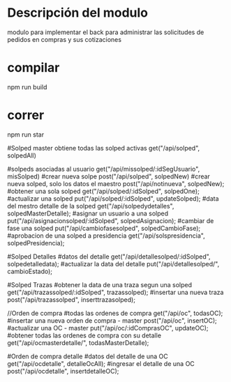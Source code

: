 # Descripción del modulo
modulo para implementar el back para administrar las solicitudes de pedidos en compras y sus cotizaciones

# compilar 
npm run build

# correr
npm run star

#Solped master
obtiene todas las solped activas
get("/api/solped", solpedAll) 

#solpeds asociadas al usuario
get("/api/missolped/:idSegUsuario", misSolped)
#crear nueva solpe
post("/api/solped", solpedNew)
#crear nueva solped, solo los datos el maestro
post("/api/notinueva", solpedNew);
#obtener una sola solped
get("/api/solped/:idSolped", solpedOne);
#actualizar una solped
put("/api/solped/:idSolped", updateSolped);
#data del mestro detalle de la solped
get("/api/solpedydetalles", solpedMasterDetalle);
#asignar un usuario a una solped 
put("/api/asignacionsolped/:idSolped", solpedAsignacion);
#cambiar de fase una solped
put("/api/cambiofasesolped", solpedCambioFase);
#aprobacion de una solped a presidencia
get("/api/solspresidencia", solpedPresidencia);


#Solped Detalles
#datos del detalle
get("/api/detallesolped/:idSolped", solpedetalledata);
#actualizar la data del detalle
put("/api/detallesolped/", cambioEstado);

#Solped Trazas
#obtener la data de una traza segun una solped
get("/api/trazassolped/:idSolped", trazassolped);
#insertar una nueva traza
post("/api/trazassolped", inserttrazasolped);

//Orden de compra
#todas las ordenes de compra
get("/api/oc", todasOC);
#insertar una nueva orden de compra - master
post("/api/oc", insertOC);
#actualizar una OC - master
put("/api/oc/:idComprasOC", updateOC);
#obtener todas las ordenes de compra con su detalle
get("/api/ocmasterdetalle/", todasMasterDetalle);

#Orden de compra detalle
#datos del detalle de una OC
get("/api/ocdetalle", detalleOcAll);
#ingresar el detalle de una OC
post("/api/ocdetalle", insertdetalleOC);